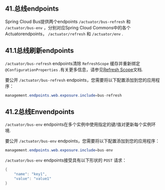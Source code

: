 ## 41.总线endpoints

Spring Cloud Bus提供两个endpoints `/actuator/bus-refresh` 和 `/actuator/bus-env` ，分别对应Spring Cloud Commons中的各个Actuatorendpoints， `/actuator/refresh` 和 `/actuator/env` .

## 41.1总线刷新endpoints

`/actuator/bus-refresh` endpoints清除 `RefreshScope` 缓存并重新绑定 `@ConfigurationProperties` .有关更多信息，请参见[Refresh Scope](multi__spring_cloud_context_application_context_services.html#refresh-scope)文档.

要公开 `/actuator/bus-refresh` endpoints，您需要将以下配置添加到您的应用程序：

```java
management.endpoints.web.exposure.include=bus-refresh
```

## 41.2总线Envendpoints

`/actuator/bus-env` endpoints在多个实例中使用指定的键/值对更新每个实例环境.

要公开 `/actuator/bus-env` endpoints，您需要将以下配置添加到您的应用程序：

```java
management.endpoints.web.exposure.include=bus-env
```

`/actuator/bus-env` endpoints接受具有以下形状的 `POST` 请求：

```java
{
	"name": "key1",
	"value": "value1"
}
```

